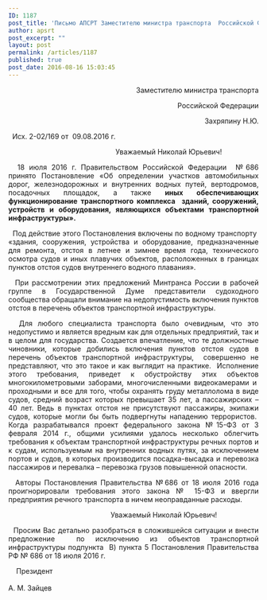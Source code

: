 ```yaml
---
ID: 1187
post_title: 'Письмо АПСРТ Заместителю министра транспорта  Российской Федерации   Захряпину Н.Ю. по вопросу «Об определении участков автомобильных дорог, железнодорожных и внутренних водных &#8230;&quot;'
author: apsrt
post_excerpt: ""
layout: post
permalink: /articles/1187
published: true
post_date: 2016-08-16 15:03:45
---
```

<p style="text-align: right;">
  Заместителю министра транспорта
</p>

<p style="text-align: right;">
                                                                 Российской Федерации
</p>

<p style="text-align: right;">
                                                                 Захряпину Н.Ю.
</p>   Исх. 2-02/169 от  09.08.2016 г.   

<p style="text-align: center;">
                                      Уважаемый Николай Юрьевич!
</p>

<p style="text-align: justify;">
    18 июля 2016 г. Правительством Российской Федерации  №686 принято Постановление «Об определении участков автомобильных дорог, железнодорожных и внутренних водных путей, вертодромов, посадочных площадок, а также <strong>иных обеспечивающих функционирование транспортного комплекса  зданий, сооружений, устройств и оборудования, являющихся объектами транспортной инфраструктуры».</strong>
</p>

<p style="text-align: justify;">
    Под действие этого Постановления включены по водному транспорту  «здания, сооружения, устройства и оборудование, предназначенные для ремонта, отстоя в летнее и зимнее время года, технического осмотра судов и иных плавучих объектов, расположенных в границах пунктов отстоя судов внутреннего водного плавания».
</p>

<p style="text-align: justify;">
    При рассмотрении этих предложений Минтранса России в рабочей группе в Государственной Думе представители судоходного сообщества обращали внимание на недопустимость включения пунктов отстоя в перечень объектов транспортной инфраструктуры.
</p>

<p style="text-align: justify;">
    Для любого специалиста транспорта было очевидным, что это недопустимо и является вредным как для отдельных предприятий, так и в целом для государства. Создается впечатление, что те должностные чиновники, которые добились включения пунктов отстоя судов в перечень объектов транспортной инфраструктуры,  совершенно не представляют, что это такое и как выглядит на практике.  Исполнение этого требования, приведет к обустройству этих объектов многокилометровыми заборами, многочисленными видеокамерами и  проходными и все для того, чтобы охранять груду металлолома в виде судов, средний возраст которых превышает 35 лет, а пассажирских – 40 лет. Ведь в пунктах отстоя не присутствуют пассажиры, экипажи судов, которые могли бы быть подвергнуты нападению террористов.  Когда разрабатывался проект федерального закона №15-ФЗ от 3 февраля 2014 г., общими усилиями удалось несколько облегчить требования к объектам транспортной инфраструктуры речных портов и к судам, используемым на внутренних водных путях, за исключением портов и судов, в которых производится посадка-высадка и перевозка пассажиров и перевалка – перевозка грузов повышенной опасности.
</p>

<p style="text-align: justify;">
    Авторы Постановления Правительства №686 от 18 июля 2016 года проигнорировали требования этого закона № 15-ФЗ и ввергли предприятия речного транспорта в ничем неоправданные расходы.
</p>

<p style="text-align: center;">
                                 Уважаемый Николай Юрьевич!
</p>

<p style="text-align: justify;">
    Просим Вас детально разобраться в сложившейся ситуации и внести предложение  по исключению из объектов транспортной инфраструктуры подпункта  В) пункта 5 Постановления Правительства РФ № 686 от 18 июля 2016 г.
</p>     Президент                                                                                                                                                                                                                                         А. М. Зайцев